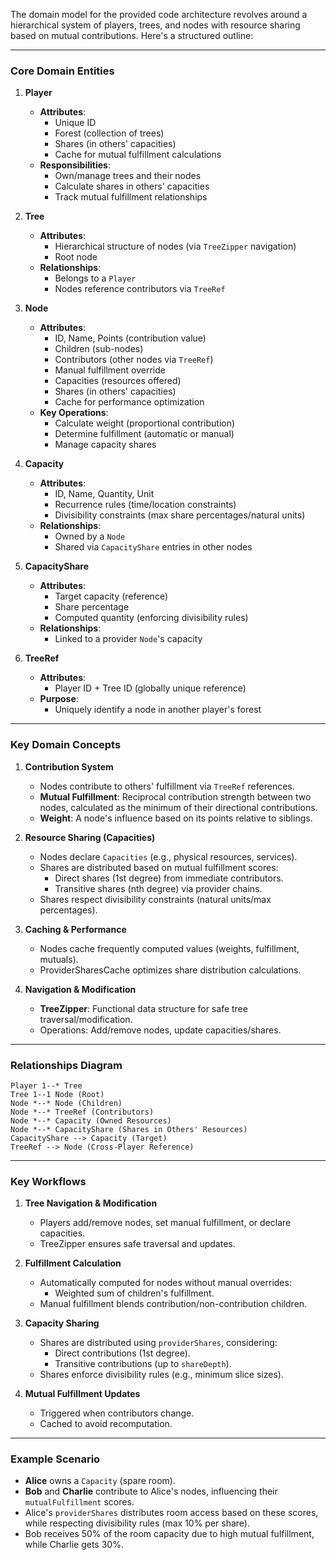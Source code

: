 The domain model for the provided code architecture revolves around a hierarchical system of players, trees, and nodes with resource sharing based on mutual contributions. Here's a structured outline:

---

### **Core Domain Entities**

1. **Player**
   - **Attributes**: 
     - Unique ID
     - Forest (collection of trees)
     - Shares (in others' capacities)
     - Cache for mutual fulfillment calculations
   - **Responsibilities**:
     - Own/manage trees and their nodes
     - Calculate shares in others' capacities
     - Track mutual fulfillment relationships

2. **Tree**
   - **Attributes**:
     - Hierarchical structure of nodes (via `TreeZipper` navigation)
     - Root node
   - **Relationships**:
     - Belongs to a `Player`
     - Nodes reference contributors via `TreeRef`

3. **Node**
   - **Attributes**:
     - ID, Name, Points (contribution value)
     - Children (sub-nodes)
     - Contributors (other nodes via `TreeRef`)
     - Manual fulfillment override
     - Capacities (resources offered)
     - Shares (in others' capacities)
     - Cache for performance optimization
   - **Key Operations**:
     - Calculate weight (proportional contribution)
     - Determine fulfillment (automatic or manual)
     - Manage capacity shares

4. **Capacity**
   - **Attributes**:
     - ID, Name, Quantity, Unit
     - Recurrence rules (time/location constraints)
     - Divisibility constraints (max share percentages/natural units)
   - **Relationships**:
     - Owned by a `Node`
     - Shared via `CapacityShare` entries in other nodes

5. **CapacityShare**
   - **Attributes**:
     - Target capacity (reference)
     - Share percentage
     - Computed quantity (enforcing divisibility rules)
   - **Relationships**:
     - Linked to a provider `Node`'s capacity

6. **TreeRef**
   - **Attributes**:
     - Player ID + Tree ID (globally unique reference)
   - **Purpose**:
     - Uniquely identify a node in another player's forest

---

### **Key Domain Concepts**

1. **Contribution System**
   - Nodes contribute to others' fulfillment via `TreeRef` references.
   - **Mutual Fulfillment**: Reciprocal contribution strength between two nodes, calculated as the minimum of their directional contributions.
   - **Weight**: A node's influence based on its points relative to siblings.

2. **Resource Sharing (Capacities)**
   - Nodes declare `Capacities` (e.g., physical resources, services).
   - Shares are distributed based on mutual fulfillment scores:
     - Direct shares (1st degree) from immediate contributors.
     - Transitive shares (nth degree) via provider chains.
   - Shares respect divisibility constraints (natural units/max percentages).

3. **Caching & Performance**
   - Nodes cache frequently computed values (weights, fulfillment, mutuals).
   - ProviderSharesCache optimizes share distribution calculations.

4. **Navigation & Modification**
   - **TreeZipper**: Functional data structure for safe tree traversal/modification.
   - Operations: Add/remove nodes, update capacities/shares.

---

### **Relationships Diagram**

```
Player 1--* Tree 
Tree 1--1 Node (Root)
Node *--* Node (Children)
Node *--* TreeRef (Contributors)
Node *--* Capacity (Owned Resources)
Node *--* CapacityShare (Shares in Others' Resources)
CapacityShare --> Capacity (Target)
TreeRef --> Node (Cross-Player Reference)
```

---

### **Key Workflows**

1. **Tree Navigation & Modification**
   - Players add/remove nodes, set manual fulfillment, or declare capacities.
   - TreeZipper ensures safe traversal and updates.

2. **Fulfillment Calculation**
   - Automatically computed for nodes without manual overrides:
     - Weighted sum of children's fulfillment.
   - Manual fulfillment blends contribution/non-contribution children.

3. **Capacity Sharing**
   - Shares are distributed using `providerShares`, considering:
     - Direct contributions (1st degree).
     - Transitive contributions (up to `shareDepth`).
   - Shares enforce divisibility rules (e.g., minimum slice sizes).

4. **Mutual Fulfillment Updates**
   - Triggered when contributors change.
   - Cached to avoid recomputation.

---

### **Example Scenario**
- **Alice** owns a `Capacity` (spare room). 
- **Bob** and **Charlie** contribute to Alice's nodes, influencing their `mutualFulfillment` scores. 
- Alice's `providerShares` distributes room access based on these scores, while respecting divisibility rules (max 10% per share). 
- Bob receives 50% of the room capacity due to high mutual fulfillment, while Charlie gets 30%.
